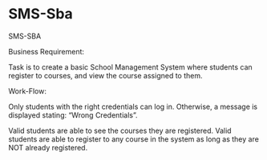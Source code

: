 # SMS-Sba
SMS-SBA

Business Requirement:

Task is to create a basic School Management System where students can register to courses, and view the course assigned to them. 

Work-Flow:

Only students with the right credentials can log in. Otherwise, a message is displayed stating: “Wrong Credentials”.

Valid students are able to see the courses they are registered.
Valid students are able to register to any course in the system as long as they are NOT already registered.
